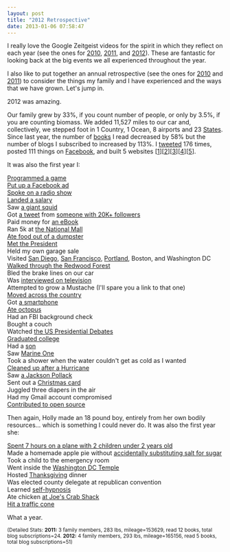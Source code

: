 ```yaml
---
layout: post
title: "2012 Retrospective"
date: 2013-01-06 07:58:47
---
```


I really love the Google Zeitgeist videos for the spirit in which they reflect on each year (see the ones for <a href="http://www.youtube.com/watch?v=F0QXB5pw2qE" target="_blank" title="Zeitgeist 2010: Year in Review">2010</a>, <a href="http://www.youtube.com/watch?v=SAIEamakLoY" target="_blank" title="This is my favorite one.">2011</a>, and <a href="http://www.youtube.com/watch?v=xY_MUB8adEQ" target="_blank" title="Zeitgeist 2012: Year in Review">2012</a>). These are fantastic for looking back at the big events we all experienced throughout the year.  
  
I also like to put together an annual retrospective (see the ones for [2010][1] and [2011][2]) to consider the things my family and I have experienced and the ways that we have grown. Let's jump in.

 [1]: http://bryanbraun.com/2011/02/21/checking-in "Checking in"
 [2]: http://bryanbraun.com/2012/01/01/looking-back-looking-forward "Looking Back. Looking Forward."

2012 was amazing.

Our family grew by 33%, if you count number of people, or only by 3.5%, if you are counting biomass. We added 11,527 miles to our car and, collectively, we stepped foot in 1 Country, 1 Ocean, 8 airports and 23 [States][3]. Since last year, the number of [books][4] I read decreased by 58% but the number of blogs I subscribed to increased by 113%. I <a href="https://twitter.com/BryanEBraun" target="_blank" title="Bryan Braun on Twitter">tweeted</a> 176 times, posted 111 things on <a href="https://www.facebook.com/bryanbr4un" target="_blank" title="Bryan on Facebook">Facebook</a>, and built 5 websites [<a href="http://pjlove.org" target="_blank" title="pjlove.org">1</a>][<a href="http://writer.bryanbraun.com" target="_blank" title="writer.bryanbraun.com">2</a>][<a href="http://php.bryanbraun.com" target="_blank" title="php.bryanbraun.com">3</a>][<a href="http://chadneilsen.com" target="_blank" title="chadneilsen.com">4</a>][<a href="http://brendabraunart.com" target="_blank" title="brendabraunart.com">5</a>].

 [3]: http://bryanbraun.com/2012/08/05/17-states-14-days "17 States in 14 Days"
 [4]: http://bryanbraun.com/books "Book Reviews"

It was also the first year I:

<a href="http://alchemist.bryanbraun.com/" target="_blank" title="Lower your expectations.">Programmed a game</a>  
<a href="http://bryanbraun.com/wp-content/uploads/acquia_ad.JPG" target="_blank" title="If I were 17 again, I'd use Facebook ads to help me run for student body president. It would be the talk of the school... which is important if you are running for student body president.">Put up a Facebook ad</a>  
[Spoke on a radio show][5]  
<a href="http://bryanbraun.com/2012/09/09/which-i-explain-how-i-got-my-dream-job" target="_blank" title="In which I explain how I got my dream job">Landed a salary</a>  
Saw <a href="http://www.mnh.si.edu/exhibits/ocean_hall/squid.html" target="_blank" title="That's right. They exist.">a giant squid</a>  
Got <a href="https://twitter.com/Dries/status/186999538106646529" target="_blank" title="Dries Tweet">a tweet</a> from <a href="https://twitter.com/Dries" target="_blank" title="Dries">someone with 20K+ followers</a>  
Paid money for [an eBook][6]  
Ran 5k at <a href="http://dc.about.com/od/touristattractions/ss/PhotosNatlMall_6.htm" target="_blank" title="The National Mall">the National Mall</a>  
<a href="http://www.youtube.com/watch?v=0HlFP-PMW6E" target="_blank" title="Anyone with an open mind and a Netflix account can watch the documentary for free.">Ate food out of a dumpster</a>  
<a href="http://youtu.be/nBarMWcYdAA?t=3m8s" target="_blank" title="I'm in front, facing the President">Met the President</a>  
Held my own garage sale  
Visited [San Diego][7], <a href="http://4.bp.blogspot.com/-mgKwIWugbLU/UClRAw0g0aI/AAAAAAAACCs/7DOKAMLXI3U/s1600/P7300455.JPG" target="_blank" title="At Fisherman's Wharf">San Francisco</a>, [Portland][8], Boston, and Washington DC  
<a href="http://3.bp.blogspot.com/-OPK3-eg5dhg/UClRQIu-3aI/AAAAAAAACDk/VSyrTaXxYOw/s1600/P7310496.JPG" target="_blank" title="Some trees are so old and strong that you can see black patches and scars from all the forest fires they've lived through.">Walked through the Redwood Forest</a>  
Bled the brake lines on our car  
Was [interviewed on television][9]  
Attempted to grow a Mustache (I'll spare you a link to that one)  
[Moved across the country][10]  
Got <a href="http://www.samsung.com/us/mobile/cell-phones/SGH-T989ZKBTMB" target="_blank" title="Samsung Galaxy SII">a smartphone</a>  
[Ate octopus][11]  
Had an FBI background check  
Bought a couch  
Watched <a href="http://en.wikipedia.org/wiki/United_States_presidential_election_debates,_2012" target="_blank" title="Wikipedia: US Presidential Debates">the US Presidential Debates</a>  
<a href="https://www.facebook.com/photo.php?fbid=3420265116728&set=a.3370370749400.287757.1573191502&type=3&theater" target="_blank" title="While I don't use the degree, I'm happy with the other things I got at BYU: My wife, a line on my resume, stickers on my car, and 24 free months of the New York Times.">Graduated college</a>  
Had a [son][12]  
Saw <a href="http://en.wikipedia.org/wiki/Marine_One" target="_blank" title="Wikipedia: Marine One">Marine One</a>  
Took a shower when the water couldn't get as cold as I wanted  
<a href="http://devore-jonathan.wistia.com/medias/xhhirat8vx" target="_blank" title="Hurricane Sandy Video">Cleaned up after a Hurricane</a>  
Saw <a href="http://en.wikipedia.org/wiki/File:Lavender_Mist.jpg" target="_blank" title="There is often a miniture version of this painting where Heidi sits at our kitchen table.">a Jackson Pollack</a>  
Sent out a <a href="http://bryanbraun.com/2012/12/15/happy-holidays-2012" target="_blank" title="I admit, the design was influenced by the fact that the Smithsonian art museum had lots of Andy Warhol's art on display.">Christmas card</a>  
Juggled three diapers in the air  
Had my Gmail account compromised  
<a href="http://drupal.org/project/writer" target="_blank" title="This page went up on December 31st, so it was a close call.">Contributed to open source</a>

 [5]: http://bryanbraun.com/2012/09/09/press "Their regular broadcast is at www.siriusxm.com/byuradio"
 [6]: https://play.google.com/store/books/details/Seth_Godin_Linchpin?id=dI66B5IY2X0C "Linchpin"
 [7]: http://3.bp.blogspot.com/-Wz0KXs56fhk/UClQmpbS7NI/AAAAAAAACBM/k1ojCUe7My8/s320/P7280281.JPG
 [8]: http://3.bp.blogspot.com/-HbpTvjSIFAM/UClRb7nVbGI/AAAAAAAACEI/VKfeM5tP-Zk/s1600/P8010534.JPG
 [9]: http://bryanbraun.com/2012/04/30/in-the-press#discovery-channel "You never realize how important the ability to form coherent sentances is, until you lose it."
 [10]: http://bryanbraun.com/2012/08/05/17-states-14-days "17 states in 14 days"
 [11]: http://graffiatodc.com/menus/ "...at Graffiato. The've also got this Spinach and Bacon pizza that is fantastic."
 [12]: http://4.bp.blogspot.com/-zW_kjoacPlU/UL-Hr_sm_rI/AAAAAAAAFLw/O9lOk_f1JNE/s1600/IMG_1037.JPG "They don't call him Stinky Pete for nothing."

Then again, Holly made an 18 pound boy, entirely from her own bodily resources… which is something I could never do. It was also the first year she:

[Spent 7 hours on a plane with 2 children under 2 years old][13]  
Made a homemade apple pie without <a href="http://1.bp.blogspot.com/_nPInrJBeS1c/Sy008laLtjI/AAAAAAAAAaU/k20L0YzqMq8/s1600/DSCN0783.JPG" target="_blank" title="Those were dark days...">accidentally substituting salt for sugar</a>  
Took a child to the emergency room  
Went inside the <a href="http://www.lds.org/church/temples/washington-dc?lang=eng" target="_blank" title="Washington D.C. Temple">Washington DC Temple</a>  
Hosted <a href="http://hollybunchkins.blogspot.com/2012/12/thanksgiving.html" target="_blank" title="Here are some photos">Thanksgiving</a> dinner  
Was elected county delegate at republican convention  
Learned <a href="https://www.hypnobabies.com/" target="_blank" title="Hypnobabies">self-hypnosis</a>  
Ate chicken [at Joe's Crab Shack][14]  
<a href="https://twitter.com/BryanEBraun/status/257454313000017921" target="_blank" title="I had always wanted to use the hashtag #womendriversnosurvivors...">Hit a traffic cone</a>

 [13]: http://2.bp.blogspot.com/-IeYkDNxJzAE/UH8H-Vq4wQI/AAAAAAAAE74/rZkK2wXJd7c/s1600/IMG_0895.JPG
 [14]: http://1.bp.blogspot.com/-cU4VS27C4sE/UClRNNf3qdI/AAAAAAAACDc/x8zETvRWW7c/s1600/P7300476.jpg

What a year.

<small>(Detailed Stats: <strong>2011:</strong> 3 family members, 283 lbs, mileage=153629, read 12 books, total blog subscriptions=24. <strong>2012:</strong> 4 family members, 293 lbs, mileage=165156, read 5 books, total blog subscriptions=51)</small>